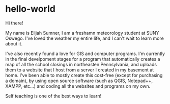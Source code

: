 # hello-world

Hi there!

My name is Elijah Sumner, I am a freshamn meteorology student at SUNY Oswego. I've loved the weather my entire life, and I can't wait to learn more about it.

I've also recently found a love for GIS and computer programs. I'm currently in the final develpoment stages for a program that automatically creates a map of all the school closings in northeasten Pennsylvania, and uploads them to a website that I host from a server I created in my basement at home. I've been able to mostly create this cost-free (except for purchasing a domain), by using open source software (such as QGIS, Notepad++, XAMPP, etc...) and coding all the websites and programs on my own.

Self teaching is one of the best ways to learn!
